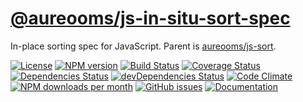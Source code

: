 [@aureooms/js-in-situ-sort-spec](https://aureooms.github.io/js-in-situ-sort-spec)
==

In-place sorting spec for JavaScript. Parent is
[aureooms/js-sort](https://github.com/aureooms/js-sort).

[![License](https://img.shields.io/github/license/aureooms/js-in-situ-sort-spec.svg?style=flat)](https://raw.githubusercontent.com/aureooms/js-in-situ-sort-spec/master/LICENSE)
[![NPM version](https://img.shields.io/npm/v/@aureooms/js-in-situ-sort-spec.svg?style=flat)](https://www.npmjs.org/package/@aureooms/js-in-situ-sort-spec)
[![Build Status](https://img.shields.io/travis/aureooms/js-in-situ-sort-spec.svg?style=flat)](https://travis-ci.org/aureooms/js-in-situ-sort-spec)
[![Coverage Status](https://img.shields.io/coveralls/aureooms/js-in-situ-sort-spec.svg?style=flat)](https://coveralls.io/r/aureooms/js-in-situ-sort-spec)
[![Dependencies Status](https://img.shields.io/david/aureooms/js-in-situ-sort-spec.svg?style=flat)](https://david-dm.org/aureooms/js-in-situ-sort-spec#info=dependencies)
[![devDependencies Status](https://img.shields.io/david/dev/aureooms/js-in-situ-sort-spec.svg?style=flat)](https://david-dm.org/aureooms/js-in-situ-sort-spec#info=devDependencies)
[![Code Climate](https://img.shields.io/codeclimate/github/aureooms/js-in-situ-sort-spec.svg?style=flat)](https://codeclimate.com/github/aureooms/js-in-situ-sort-spec)
[![NPM downloads per month](https://img.shields.io/npm/dm/@aureooms/js-in-situ-sort-spec.svg?style=flat)](https://www.npmjs.org/package/@aureooms/js-in-situ-sort-spec)
[![GitHub issues](https://img.shields.io/github/issues/aureooms/js-in-situ-sort-spec.svg?style=flat)](https://github.com/aureooms/js-in-situ-sort-spec/issues)
[![Documentation](https://aureooms.github.io/js-in-situ-sort-spec/badge.svg)](https://aureooms.github.io/js-in-situ-sort-spec/source.html)
